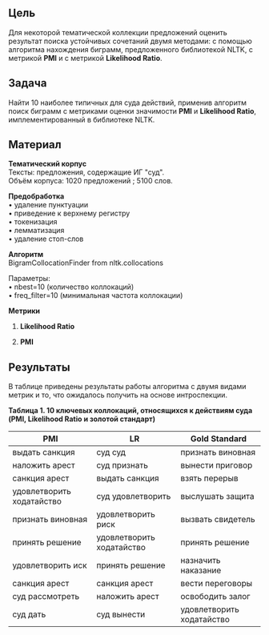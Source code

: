 ## Цель
Для некоторой тематической коллекции предложений оценить результат поиска устойчивых сочетаний двумя методами: с помощью алгоритма нахождения биграмм, предложенного библиотекой NLTK, с метрикой **PMI** и с метрикой **Likelihood Ratio**.

## Задача
Найти 10 наиболее типичных для суда действий, применив алгоритм поиск биграмм с метриками оценки значимости **PMI** и **Likelihood Ratio**, имплементированный в библиотеке NLTK.

## Материал

**Тематический корпус**  
Тексты: предложения, содержащие ИГ "суд".  
Объём корпуса: 1020 предложений ; 5100 слов.  

**Предобработка**  
• удаление пунктуации  
•	приведение к верхнему регистру  
•	токенизация  
•	лемматизация  
•	удаление стоп-слов 

**Алгоритм**  
BigramCollocationFinder from nltk.collocations  
  
Параметры:  
•	nbest=10 (количество коллокаций)  
•	freq_filter=10 (минимальная частота коллокации)  

**Метрики**
1) **Likelihood Ratio**

2) **PMI**

## Результаты
В таблице приведены результаты работы алгоритма с двумя видами метрик и то, что ожидалось получить на основе интроспекции.  

**Таблица 1. 10 ключевых коллокаций, относящихся к действиям суда (PMI, Likelihood Ratio и золотой стандарт)**

PMI|LR|Gold Standard
---|--|-------------
выдать санкция|суд суд|признать виновная
наложить арест|суд признать|вынести приговор
санкция арест|выдать санкция|взять перерыв
удовлетворить ходатайство|суд удовлетворить|выслушать защита
признать виновная|удовлетворить риск|вызвать свидетель
принять решение|удовлетворить ходатайство|принять решение
удовлетворить иск|принять решение|назначить наказание
санкция арест|санкция арест|вести переговоры
суд рассмотреть|наложить арест|освободить залог
суд дать|суд вынести|удовлетворить ходатайство
